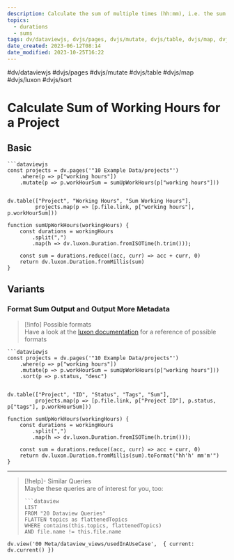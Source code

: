 ```yaml
---
description: Calculate the sum of multiple times (hh:mm), i.e. the sum of hours one has spent on a project 
topics:
  - durations
  - sums
tags: dv/dataviewjs, dvjs/pages, dvjs/mutate, dvjs/table, dvjs/map, dvjs/luxon, dvjs/sort
date_created: 2023-06-12T08:14
date_modified: 2023-10-25T16:22
---
```


#dv/dataviewjs #dvjs/pages #dvjs/mutate #dvjs/table #dvjs/map #dvjs/luxon #dvjs/sort

# Calculate Sum of Working Hours for a Project

## Basic

```
```dataviewjs
const projects = dv.pages('"10 Example Data/projects"')
	.where(p => p["working hours"])
	.mutate(p => p.workHourSum = sumUpWorkHours(p["working hours"]))


dv.table(["Project", "Working Hours", "Sum Working Hours"], 
		 projects.map(p => [p.file.link, p["working hours"], p.workHourSum]))

function sumUpWorkHours(workingHours) {
	const durations = workingHours
		.split(",")
		.map(h => dv.luxon.Duration.fromISOTime(h.trim()));
	
	const sum = durations.reduce((acc, curr) => acc + curr, 0)
	return dv.luxon.Duration.fromMillis(sum) 
}
```

## Variants

### Format Sum Output and Output More Metadata

> [!info] Possible formats  
> Have a look at the [luxon documentation](https://moment.github.io/luxon/api-docs/index.html#durationtoformat) for a reference of possible formats

```
```dataviewjs
const projects = dv.pages('"10 Example Data/projects"')
	.where(p => p["working hours"])
	.mutate(p => p.workHourSum = sumUpWorkHours(p["working hours"]))
	.sort(p => p.status, "desc")


dv.table(["Project", "ID", "Status", "Tags", "Sum"], 
		 projects.map(p => [p.file.link, p["Project ID"], p.status, p["tags"], p.workHourSum]))

function sumUpWorkHours(workingHours) {
	const durations = workingHours
		.split(",")
		.map(h => dv.luxon.Duration.fromISOTime(h.trim()));
	
	const sum = durations.reduce((acc, curr) => acc + curr, 0)
	return dv.luxon.Duration.fromMillis(sum).toFormat("hh'h' mm'm'")
}
```

---

<!-- === end of query page ===  -->

> [!help]- Similar Queries  
> Maybe these queries are of interest for you, too:
> 
> ```
> ```dataview
> LIST
> FROM "20 Dataview Queries"
> FLATTEN topics as flattenedTopics
> WHERE contains(this.topics, flattenedTopics)
> AND file.name != this.file.name
> ```

```dataviewjs
dv.view('00 Meta/dataview_views/usedInAUseCase',  { current: dv.current() })
```
